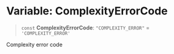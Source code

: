 # Variable: ComplexityErrorCode

> `const` **ComplexityErrorCode**: `"COMPLEXITY_ERROR"` = `'COMPLEXITY_ERROR'`

Complexity error code
